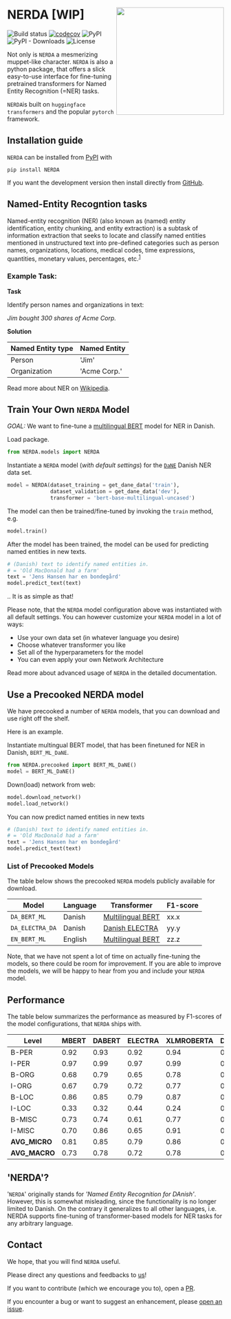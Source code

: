 # NERDA [**WIP**] <img src="https://raw.githubusercontent.com/ebanalyse/NERDA/main/logo.png" align="right" height=250/>

![Build status](https://github.com/ebanalyse/NERDA/workflows/build/badge.svg)
[![codecov](https://codecov.io/gh/ebanalyse/NERDA/branch/main/graph/badge.svg?token=OB6LGFQZYX)](https://codecov.io/gh/ebanalyse/NERDA)
![PyPI](https://img.shields.io/pypi/v/NERDA.svg)
![PyPI - Downloads](https://img.shields.io/pypi/dm/NERDA?color=green)
![License](https://img.shields.io/badge/license-MIT-blue.svg)

Not only is `NERDA` a mesmerizing muppet-like character. `NERDA` is also
a python package, that offers a slick easy-to-use interface for fine-tuning 
pretrained transformers for Named Entity Recognition
 (=NER) tasks. 

`NERDA`is built on `huggingface` `transformers` and the popular `pytorch`
 framework.

## Installation guide
`NERDA` can be installed from [PyPI](https://pypi.org/project/NERDA/) with 

```
pip install NERDA
```

If you want the development version then install directly from [GitHub](https://github.com/ebanalyse/NERDA).

## Named-Entity Recogntion tasks
Named-entity recognition (NER) (also known as (named) entity identification, 
entity chunking, and entity extraction) is a subtask of information extraction
that seeks to locate and classify named entities mentioned in unstructured 
text into pre-defined categories such as person names, organizations, locations, medical codes, time expressions, quantities, monetary values, percentages, etc.<sup>[1]</sup>

[1]: https://en.wikipedia.org/wiki/Named-entity_recognition

### Example Task:

**Task** 

Identify person names and organizations in text:

*Jim bought 300 shares of Acme Corp.*

**Solution**

| **Named Entity type** | **Named Entity**   | 
|-----------------------|--------------------|
| Person                | 'Jim'              |
| Organization          | 'Acme Corp.'       |

Read more about NER on [Wikipedia](https://en.wikipedia.org/wiki/Named-entity_recognition).

## Train Your Own `NERDA` Model

*GOAL:* We want to fine-tune a [multilingual BERT](https://huggingface.co/bert-base-multilingual-uncased) model for NER in Danish.

Load package.

```python
from NERDA.models import NERDA
```

Instantiate a `NERDA` model (*with default settings*) for the 
[`DaNE`](https://github.com/alexandrainst/danlp/blob/master/docs/docs/datasets.md#dane) 
Danish NER data set.

```python
model = NERDA(dataset_training = get_dane_data('train'),
              dataset_validation = get_dane_data('dev'),
              transformer = 'bert-base-multilingual-uncased')
```

The model can then be trained/fine-tuned by invoking the `train` method, e.g.

```python
model.train()
````

After the model has been trained, the model can be used for predicting 
named entities in new texts.

```python
# (Danish) text to identify named entities in.
# = 'Old MacDonald had a farm'
text = 'Jens Hansen har en bondegård'
model.predict_text(text)
```
.. It is as simple as that!

Please note, that the `NERDA` model configuration above was instantiated 
with all default settings. You can however customize your `NERDA` model
in a lot of ways:

- Use your own data set (in whatever language you desire)
- Choose whatever transformer you like
- Set all of the hyperparameters for the model
- You can even apply your own Network Architecture 

Read more about advanced usage of `NERDA` in the detailed documentation.

## Use a Precooked NERDA model ##

We have precooked a number of `NERDA` models, that you can download 
and use right off the shelf. 

Here is an example.

Instantiate multingual BERT model, that has been finetuned for NER in Danish,
`BERT_ML_DaNE`.

```python
from NERDA.precooked import BERT_ML_DaNE()
model = BERT_ML_DaNE()
```

Down(load) network from web:

```python
model.download_network()
model.load_network()
```

You can now predict named entities in new texts

```python
# (Danish) text to identify named entities in.
# = 'Old MacDonald had a farm'
text = 'Jens Hansen har en bondegård'
model.predict_text(text)
```

### List of Precooked Models

The table below shows the precooked `NERDA` models publicly available for download.

| **Model**       | **Language** | **Transformer**   | **F1-score** |  
|-----------------|--------------|-------------------|--------------|
| `DA_BERT_ML`    | Danish       | [Multilingual BERT](https://huggingface.co/bert-base-multilingual-uncased) | xx.x       |
| `DA_ELECTRA_DA` | Danish       | [Danish ELECTRA](https://huggingface.co/Maltehb/-l-ctra-danish-electra-small-uncased) | yy.y             |
| `EN_BERT_ML`    | English      | [Multilingual BERT](https://huggingface.co/bert-base-multilingual-uncased)| zz.z              |

Note, that we have not spent a lot of time on actually fine-tuning the models,
so there could be room for improvement. If you are able to improve the models,
we will be happy to hear from you and include your `NERDA` model.

## Performance

The table below summarizes the performance as measured by F1-scores of the model
 configurations, that `NERDA` ships with. 

| **Level**     | **MBERT** | **DABERT** | **ELECTRA** | **XLMROBERTA** | **DISTILMBERT** |
|---------------|-----------|------------|-------------|----------------|-----------------|
| B-PER         | 0.92      | 0.93       | 0.92        | 0.94           | 0.89            |      
| I-PER         | 0.97      | 0.99       | 0.97        | 0.99           | 0.96            |   
| B-ORG         | 0.68      | 0.79       | 0.65        | 0.78           | 0.66            |     
| I-ORG         | 0.67      | 0.79       | 0.72        | 0.77           | 0.61            |   
| B-LOC         | 0.86      | 0.85       | 0.79        | 0.87           | 0.80            |     
| I-LOC         | 0.33      | 0.32       | 0.44        | 0.24           | 0.29            |     
| B-MISC        | 0.73      | 0.74       | 0.61        | 0.77           | 0.70            |     
| I-MISC        | 0.70      | 0.86       | 0.65        | 0.91           | 0.61            |   
| **AVG_MICRO** | 0.81      | 0.85       | 0.79        | 0.86           | 0.78            |      
| **AVG_MACRO** | 0.73      | 0.78       | 0.72        | 0.78           | 0.69            |

## 'NERDA'?
'`NERDA`' originally stands for *'Named Entity Recognition for DAnish'*. However, this
is somewhat misleading, since the functionality is no longer limited to Danish. 
On the contrary it generalizes to all other languages, i.e. NERDA supports 
fine-tuning of transformer-based models for NER tasks for any arbitrary 
language.

## Contact
We hope, that you will find `NERDA` useful.

Please direct any questions and feedbacks to
[us](mailto:lars.kjeldgaard@eb.dk)!

If you want to contribute (which we encourage you to), open a
[PR](https://github.com/ebanalyse/NERDA/pulls).

If you encounter a bug or want to suggest an enhancement, please 
[open an issue](https://github.com/ebanalyse/NERDA/issues).


